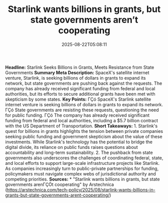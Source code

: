 ﻿---
title: "Starlink wants billions in grants, but state governments aren’t cooperating"
date: "2025-08-22T05:08:11"
category: "Markets"
summary: ""
slug: "starlink wants billions in grants but state governments aren"
source_urls:
  - "https://arstechnica.com/tech-policy/2025/08/starlink-wants-billions-in-grants-but-state-governments-arent-cooperating/"
seo:
  title: "Starlink wants billions in grants, but state governments aren’t cooperating | Hash n Hedge"
  description: ""
  keywords: ["news", "markets", "brief"]
---
**Headline:** Starlink Seeks Billions in Grants, Meets Resistance from State Governments  **Summary Meta Description:** SpaceX's satellite internet venture, Starlink, is seeking billions of dollars in grants to expand its network, but state governments are pushing back against the requests. The company has already received significant funding from federal and local authorities, but its efforts to secure additional grants have been met with skepticism by some states.  **Key Points:**  ΓÇó SpaceX's Starlink satellite internet venture is seeking billions of dollars in grants to expand its network. ΓÇó State governments are resisting these requests, questioning the need for public funding. ΓÇó The company has already received significant funding from federal and local authorities, including a $5.7 billion contract with the US Department of Transportation.  **Short Takeaways:**  1. Starlink's quest for billions in grants highlights the tension between private companies seeking public funding and government skepticism about the value of these investments. While Starlink's technology has the potential to bridge the digital divide, its reliance on public funds raises questions about accountability and long-term sustainability. 2. The pushback from state governments also underscores the challenges of coordinating federal, state, and local efforts to support large-scale infrastructure projects like Starlink. As companies increasingly turn to public-private partnerships for funding, policymakers must navigate complex webs of jurisdictional authority and competing priorities.  **Sources:**  * "Starlink wants billions in grants, but state governments arenΓÇÖt cooperating" by Arstechnica (https://arstechnica.com/tech-policy/2025/08/starlink-wants-billions-in-grants-but-state-governments-arent-cooperating/) 
